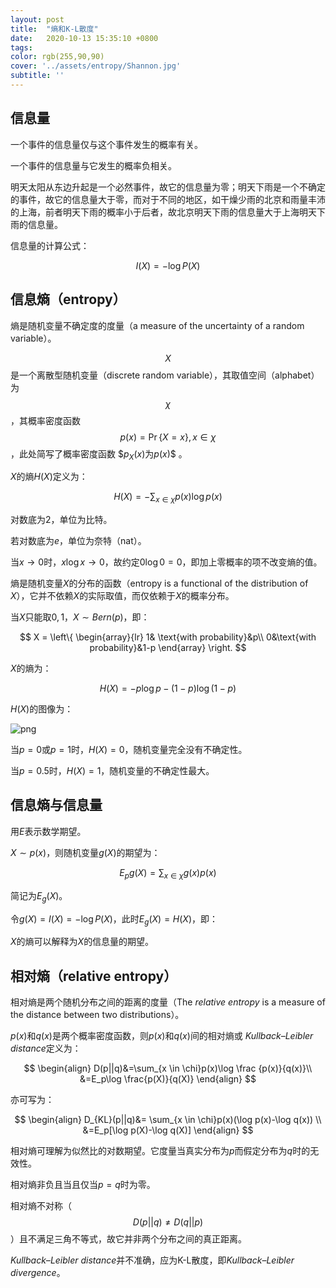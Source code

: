```yaml
---
layout: post
title:  "熵和K-L散度"
date:   2020-10-13 15:35:10 +0800
tags: 
color: rgb(255,90,90)
cover: '../assets/entropy/Shannon.jpg'
subtitle: ''
---
```

## 信息量

一个事件的信息量仅与这个事件发生的概率有关。

一个事件的信息量与它发生的概率负相关。

明天太阳从东边升起是一个必然事件，故它的信息量为零；明天下雨是一个不确定的事件，故它的信息量大于零，而对于不同的地区，如干燥少雨的北京和雨量丰沛的上海，前者明天下雨的概率小于后者，故北京明天下雨的信息量大于上海明天下雨的信息量。

信息量的计算公式：

$$
I(X) = - \log P(X)
$$


## 信息熵（entropy）

熵是随机变量不确定度的度量（a measure of the uncertainty of a random variable）。

$$X$$
是一个离散型随机变量（discrete random variable），其取值空间（alphabet）为
$$\chi$$
，其概率密度函数
$$p(x)=\Pr \{ X=x\},x\in \chi$$
，此处简写了概率密度函数
$$p_X(x)$为$p(x)$$
。

$X$的熵$H(X)$定义为：

$$
H(X)=-\sum_{x\in\chi}p(x)\log p(x)
$$

对数底为$2$，单位为比特。

若对数底为$e$，单位为奈特（nat）。

当$x\rightarrow 0$时，$x \log x \rightarrow 0$，故约定$0 \log 0 = 0$，即加上零概率的项不改变熵的值。

熵是随机变量$X$的分布的函数（entropy is a functional of the distribution of $X$），它并不依赖$X$的实际取值，而仅依赖于$X$的概率分布。



当$X$只能取$0,1$，$X\sim Bern(p)$，即：

$$
X = \left\{
	\begin{array}{lr}
		1& \text{with probability}&p\\
		0&\text{with probability}&1-p
	\end{array}
\right.
$$

$X$的熵为：

$$
H(X)=-p\log p - (1-p)\log (1-p)
$$

$H(X)$的图像为：

![png]({{site.url}}\assets\entropy\1.png)

当$p=0$或$p=1$时，$H(X)=0$，随机变量完全没有不确定性。

当$p=0.5$时，$H(X)=1$，随机变量的不确定性最大。



## 信息熵与信息量

用$E$表示数学期望。

$X \sim p(x)$，则随机变量$g(X)$的期望为：

$$
E_pg(X)=\sum_{x \in \chi}g(x)p(x)
$$

简记为$E_g (X)$。

令$g(X)=I(X)=-\log P(X)$，此时$E_g (X) = H(X)$，即：

$X$的熵可以解释为$X$的信息量的期望。



## 相对熵（relative entropy）

相对熵是两个随机分布之间的距离的度量（The *relative entropy* is a measure of the distance between two distributions）。

$p(x)$和$q(x)$是两个概率密度函数，则$p(x)$和$q(x)$间的相对熵或 *Kullback–Leibler distance*定义为： 

$$
\begin{align}
D(p||q)&=\sum_{x \in \chi}p(x)\log \frac {p(x)}{q(x)}\\
	   &=E_p\log \frac{p(X)}{q(X)}
\end{align}
$$

亦可写为：

$$
\begin{align}
D_{KL}(p||q)&= \sum_{x \in \chi}p(x)(\log p(x)-\log q(x)) \\
		    &=E_p[\log p(X)-\log q(X)]
\end{align}
$$



相对熵可理解为似然比的对数期望。它度量当真实分布为$p$而假定分布为$q$时的无效性。

相对熵非负且当且仅当$p=q$时为零。

相对熵不对称（
$$D(p||q)\neq D(q||p)$$
）且不满足三角不等式，故它并非两个分布之间的真正距离。

*Kullback–Leibler distance*并不准确，应为K-L散度，即*Kullback–Leibler divergence*。



